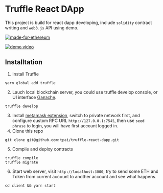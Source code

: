# Truffle React DApp

This project is build for react dapp developing, include `solidity` contract writing and `web3.js` API using demo.

[![made-for-ethereum](https://img.shields.io/badge/made_for-ethereum-454dc3.svg)](https://www.ethereum.org/)

[![demo video](https://img.youtube.com/vi/oNT9etUkQ1g/0.jpg)](https://youtu.be/oNT9etUkQ1g)

## Installtation

1. Install Truffle

```
yarn global add truffle
```

2. Lauch local blockchain server, you could use truffle develop console, or UI interface [Ganache](http://truffleframework.com/ganache/).

```
truffle develop
```

3. Install [metamask extension](https://metamask.io/), switch to private network first, and configure custom RPC URL `http://127.0.0.1:7545`, then use `seed phrase` to login, you will have first account logged in.
4. Clone this repo

```
git clone git@github.com:tpai/truffle-react-dapp.git
```

5. Compile and deploy contracts

```
truffle compile
truffle migrate
```

6. Start web server, visit `http://localhost:3000`, try to send some ETH and Token from current account to another account and see what happens.

```
cd client && yarn start
```
